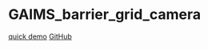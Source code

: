 # GAIMS_barrier_grid_camera
[quick demo](https://rawcdn.githack.com/frmurgia/GAIMS_barrier_grid_camera/fcaf6d3971d8b273c65866907e1ab2af39c6962c/index.html)
[GitHub](http://github.com)

